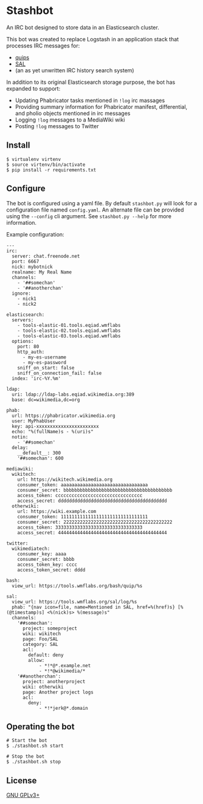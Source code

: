 Stashbot
========

An IRC bot designed to store data in an Elasticsearch cluster.

This bot was created to replace Logstash in an application stack that
processes IRC messages for:

- [quips](https://github.com/bd808/quips)
- [SAL](https://github.com/bd808/SAL)
- (an as yet unwritten IRC history search system)

In addition to its original Elasticsearch storage purpose, the bot has
expanded to support:
- Updating Phabricator tasks mentioned in `!log` irc massages
- Providing summary information for Phabricator manifest, differential, and
  pholio objects mentioned in irc messages
- Logging `!log` messages to a MediaWiki wiki
- Posting `!log` messages to Twitter

Install
-------
```
$ virtualenv virtenv
$ source virtenv/bin/activate
$ pip install -r requirements.txt
```

Configure
---------
The bot is configured using a yaml file. By default `stashbot.py` will look
for a configuration file named `config.yaml`. An alternate file can be
provided using the `--config` cli argument. See `stashbot.py --help` for
more information.

Example configuration:
```
---
irc:
  server: chat.freenode.net
  port: 6667
  nick: mybotnick
  realname: My Real Name
  channels:
    - '##somechan'
    - '##anotherchan'
  ignore:
    - nick1
    - nick2

elasticsearch:
  servers:
    - tools-elastic-01.tools.eqiad.wmflabs
    - tools-elastic-02.tools.eqiad.wmflabs
    - tools-elastic-03.tools.eqiad.wmflabs
  options:
    port: 80
    http_auth:
      - my-es-username
      - my-es-password
    sniff_on_start: false
    sniff_on_connection_fail: false
  index: 'irc-%Y.%m'

ldap:
  uri: ldap://ldap-labs.eqiad.wikimedia.org:389
  base: dc=wikimedia,dc=org

phab:
  url: https://phabricator.wikimedia.org
  user: MyPhabUser
  key: api-xxxxxxxxxxxxxxxxxxxxxxx
  echo: "%(fullName)s - %(uri)s"
  notin:
    - '##somechan'
  delay:
    __default__: 300
    '##somechan': 600

mediawiki:
  wikitech:
    url: https://wikitech.wikimedia.org
    consumer_token: aaaaaaaaaaaaaaaaaaaaaaaaaaaaaaaa
    consumer_secret: bbbbbbbbbbbbbbbbbbbbbbbbbbbbbbbbbbbbbbbb
    access_token: cccccccccccccccccccccccccccccccc
    access_secret: dddddddddddddddddddddddddddddddddddddddd
  otherwiki:
    url: https://wiki.example.com
    consumer_token: 11111111111111111111111111111111
    consumer_secret: 2222222222222222222222222222222222222222
    access_token: 33333333333333333333333333333333
    access_secret: 4444444444444444444444444444444444444444

twitter:
  wikimediatech:
    consumer_key: aaaa
    consumer_secret: bbbb
    access_token_key: cccc
    access_token_secret: dddd

bash:
  view_url: https://tools.wmflabs.org/bash/quip/%s

sal:
  view_url: https://tools.wmflabs.org/sal/log/%s
  phab: "{nav icon=file, name=Mentioned in SAL, href=%(href)s} [%(@timestamp)s] <%(nick)s> %(message)s"
  channels:
    '##somechan':
      project: someproject
      wiki: wikitech
      page: Foo/SAL
      category: SAL
      acl:
        default: deny
        allow:
            - *!*@*.example.net
            - *!*@wikimedia/*
    '##anotherchan':
      project: anotherproject
      wiki: otherwiki
      page: Another project logs
      acl:
        deny:
            - *!*jerk@*.domain
```

Operating the bot
-----------------
```
# Start the bot
$ ./stashbot.sh start

# Stop the bot
$ ./stashbot.sh stop
```

License
-------
[GNU GPLv3+](//www.gnu.org/copyleft/gpl.html "GNU GPLv3+")
